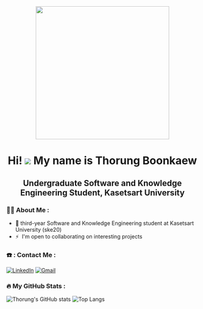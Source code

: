 <div id="header" align="center">
  <img src="https://media.giphy.com/media/Qo2dupDib32rkTY4hX/giphy.gif" width="350"/>
</div>

<div align="center">
  <h1>Hi! <img src="https://user-images.githubusercontent.com/18350557/176309783-0785949b-9127-417c-8b55-ab5a4333674e.gif"> My name is Thorung Boonkaew</h1>
</div>

<div align="center">
  <h2>Undergraduate Software and Knowledge Engineering Student, Kasetsart University</h2>
</div>

### :woman_technologist: About Me :
* 📖  third-year Software and Knowledge Engineering student at Kasetsart University (ske20)
* ⚡  I'm open to collaborating on interesting projects

### ☎️ : Contact Me : 
[![LinkedIn](https://img.shields.io/badge/LinkedIn-0077B5?style=for-the-badge&logo=linkedin&logoColor=white)](https://www.linkedin.com/in/thorung-boonkaew-359452269) 
[![Gmail](https://img.shields.io/badge/Gmail-D14836?style=for-the-badge&logo=gmail&logoColor=white)](mailto:thorungboonmail@gmail.com) 

### 🔥 My GitHub Stats :
![Thorung's GitHub stats](https://github-readme-stats.vercel.app/api?username=thorungb&show_icons=true)
![Top Langs](https://github-readme-stats.vercel.app/api/top-langs/?username=thorungb&layout=compact)
